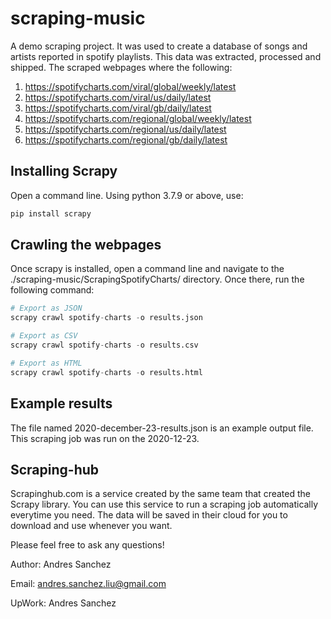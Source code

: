 # scraping-music
 A demo scraping project. It was used to create a database of songs and artists reported in spotify playlists. This data was extracted, processed and shipped. The scraped webpages where the following:

1. https://spotifycharts.com/viral/global/weekly/latest
2. https://spotifycharts.com/viral/us/daily/latest
3. https://spotifycharts.com/viral/gb/daily/latest
4. https://spotifycharts.com/regional/global/weekly/latest
5. https://spotifycharts.com/regional/us/daily/latest
6. https://spotifycharts.com/regional/gb/daily/latest

 ## Installing Scrapy
Open a command line. Using python 3.7.9 or above, use:

```python
pip install scrapy
```

## Crawling the webpages
Once scrapy is installed, open a command line and navigate to the ./scraping-music/ScrapingSpotifyCharts/ directory. Once there, run the following command:

```python
# Export as JSON
scrapy crawl spotify-charts -o results.json

# Export as CSV
scrapy crawl spotify-charts -o results.csv

# Export as HTML
scrapy crawl spotify-charts -o results.html
```

## Example results
The file named 2020-december-23-results.json is an example output file. This scraping job was run on the 2020-12-23.

## Scraping-hub
Scrapinghub.com is a service created by the same team that created the Scrapy library. You can use this service to run a scraping job automatically everytime you need. The data will be saved in their cloud for you to download and use whenever you want. 

Please feel free to ask any questions!

Author: Andres Sanchez

Email: andres.sanchez.liu@gmail.com

UpWork: Andres Sanchez
